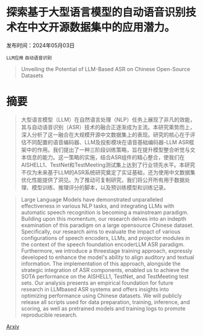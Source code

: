 # 探索基于大型语言模型的自动语音识别技术在中文开源数据集中的应用潜力。

发布时间：2024年05月03日

`LLM应用` `自动语音识别`

> Unveiling the Potential of LLM-Based ASR on Chinese Open-Source Datasets

# 摘要

> 大型语言模型（LLM）在自然语言处理（NLP）任务上展现了非凡的效能，其与自动语音识别（ASR）技术的融合正逐渐成为主流。本研究乘势而上，深入分析了这一融合在大规模开源中文数据集上的表现。研究的核心在于评估不同配置的语音编码器、LLM及投影模块在语音基础编码器-LLM ASR框架中的作用。我们提出了一种三阶段训练策略，旨在提升模型整合听觉与文本信息的能力。这一策略的实施，结合ASR组件的精心整合，使我们在AISHELL1、TestNet和TestMeeting测试集上达到了行业领先水平。本研究不仅为未来基于LLM的ASR系统研究奠定了实证基础，还为使用中文数据集优化性能提供了洞见。为了推动可复制研究，我们将公开所有用于数据处理、模型训练、推理评分的脚本，以及预训练模型和训练记录。

> Large Language Models have demonstrated unparalleled effectiveness in various NLP tasks, and integrating LLMs with automatic speech recognition is becoming a mainstream paradigm. Building upon this momentum, our research delves into an indepth examination of this paradigm on a large opensource Chinese dataset. Specifically, our research aims to evaluate the impact of various configurations of speech encoders, LLMs, and projector modules in the context of the speech foundation encoderLLM ASR paradigm. Furthermore, we introduce a threestage training approach, expressly developed to enhance the model's ability to align auditory and textual information. The implementation of this approach, alongside the strategic integration of ASR components, enabled us to achieve the SOTA performance on the AISHELL1, TestNet, and TestMeeting test sets. Our analysis presents an empirical foundation for future research in LLMbased ASR systems and offers insights into optimizing performance using Chinese datasets. We will publicly release all scripts used for data preparation, training, inference, and scoring, as well as pretrained models and training logs to promote reproducible research.

[Arxiv](https://arxiv.org/abs/2405.02132)